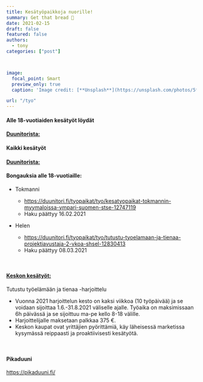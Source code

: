 ```yaml
---
title: Kesätyöpaikkoja nuorille!
summary: Get that bread 🤑
date: 2021-02-15
draft: false
featured: false
authors:
  - tony
categories: ["post"]



image:
  focal_point: Smart
  preview_only: true
  caption: 'Image credit: [**Unsplash**](https://unsplash.com/photos/5fNmWej4tAA)'

url: "/tyo"
---
```

#### Alle 18-vuotiaiden kesätyöt löydät  
#### [Duunitorista:](https://duunitori.fi/tyopaikat?filter_work_relation=summer_job&order_by=search_rank&alue=P%C3%A4%C3%A4kaupunkiseutu&filter_age_group=below_18&haku=&filter_age_group=below_18)

#### Kaikki kesätyöt
#### [Duunitorista:](https://duunitori.fi/kesatyo?haku=&alue=P%C3%A4%C3%A4kaupunkiseutu#location-results)

#### Bongauksia alle 18-vuotiaille:
- Tokmanni  
  - https://duunitori.fi/tyopaikat/tyo/kesatyopaikat-tokmannin-myymaloissa-ympari-suomen-stse-12747119
  - Haku päättyy 16.02.2021

- Helen
  - https://duunitori.fi/tyopaikat/tyo/tutustu-tyoelamaan-ja-tienaa-projektiavustaja-2-vkoa-shsel-12830413  
  - Haku päättyy 08.03.2021

<br>

#### [Keskon kesätyöt:](https://www.kesko.fi/tyopaikat/opiskelijoille-ja-vastavalmistuneille/tutustu-tyoelamaan-ja-tienaa--harjoittelu/)
Tutustu työelämään ja tienaa -harjoittelu
- Vuonna 2021 harjoittelun kesto on kaksi viikkoa (10 työpäivää) ja se voidaan sijoittaa 1.6.-31.8.2021 väliselle ajalle. Työaika on maksimissaan 6h päivässä ja se sijoittuu ma-pe kello 8-18 välille.
- Harjoittelijalle maksetaan palkkaa 375 €.
- Keskon kaupat ovat yrittäjien pyörittämiä, käy läheisessä marketissa kysymässä reippaasti ja proaktiivisesti kesätyötä.

<br>

#### Pikaduuni
https://pikaduuni.fi/


